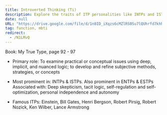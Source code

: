 ```yaml
---
title: Introverted Thinking (Ti)
description: Explore the traits of ITP personalities like INTPs and ISTPs, known for deep logic, skepticism, and independence, with famous examples including Einstein and Bill Gates.
date: null
URL: "https://drive.google.com/file/d/1n8ID_iXqzs6cMZlRS0Su7lQUhrfd7khh/view?usp=sharing"
tag: function, mbti
redirect:
  - /N1LMvQ
---
```


Book: My True Type, page 92 - 97

- Primary role: To examine practical or conceptual issues using deep, implicit, and nuanced logic; to develop and refine subjective methods, strategies, or concepts

- Most prominent in: INTPs & ISTPs. Also prominent in ENTPs & ESTPs Associated with: Deep skepticism, tacit logic, self-regulation and self-optimization, personal independence and autonomy

- Famous ITPs: Einstein, Bill Gates, Henri Bergson, Robert Pirsig, Robert Nozick, Ken Wilber, Lance Armstrong
